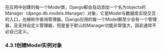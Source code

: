 在应用中创建的每一个Model类，Django都会自动添加一个名为objects的Manager（django.db.models.Manager）对象，它是Model与数据库实现交互的入口，也被称作查询管理器。Django应用的每一个Model都至少会有一个管理器，且支持自定义管理器，但是鉴于默认的Manager功能非常强大，因此通常不必自己定义。

### 4.3.1创建Model实例对象

